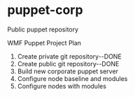 # puppet-corp
Public puppet repository

WMF Puppet Project Plan
  1. Create private git repository--DONE
  2. Create public git repository--DONE
  3. Build new corporate puppet server
  4. Configure node baseline and modules
  5. Configure nodes with modules
